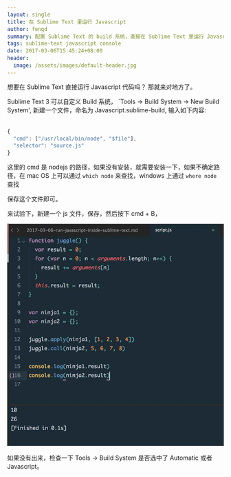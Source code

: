 ```yaml
---
layout: single
title: 在 Sublime Text 里运行 Javascript
author: fengd
summary: 配置 Sublime Text 的 build 系统，直接在 Sublime Text 里运行 Javascript 代码
tags: sublime-text javascript console
date: 2017-03-06T15:45:24+08:00
header:
  image: /assets/images/default-header.jpg
---
```


想要在 Sublime Text 直接运行 Javascript 代码吗？ 那就来对地方了。

Sublime Text 3 可以自定义 Build 系统， `Tools -> Build System -> New Build System', 新建一个文件，命名为 Javascript.sublime-build, 输入如下内容:

```javascript

{
  "cmd": ["/usr/local/bin/node", "$file"],
  "selector": "source.js"
}

```

这里的 cmd 是 nodejs 的路径，如果没有安装，就需要安装一下，如果不确定路径，在 mac OS 上可以通过 `which node` 来查找，windows 上通过 `where node` 查找

保存这个文件即可。

来试验下，新建一个 js 文件，保存，然后按下 cmd + B，

<img src="/assets/images/posts/js-console.jpg" width="556px" title="console 结果" >

如果没有出来，检查一下 Tools -> Build System 是否选中了 Automatic 或者 Javascript。








